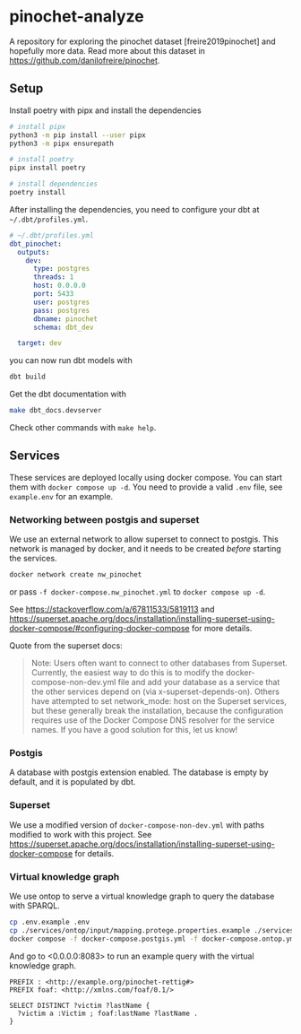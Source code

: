 # pinochet-analyze

A repository for exploring the pinochet dataset [freire2019pinochet] and hopefully more data. Read more about this dataset in <https://github.com/danilofreire/pinochet>.

## Setup

Install poetry with pipx and install the dependencies

```bash
# install pipx
python3 -m pip install --user pipx
python3 -m pipx ensurepath

# install poetry
pipx install poetry

# install dependencies
poetry install
```

After installing the dependencies, you need to configure your dbt at `~/.dbt/profiles.yml`.

```yaml
# ~/.dbt/profiles.yml
dbt_pinochet:
  outputs:
    dev:
      type: postgres
      threads: 1
      host: 0.0.0.0
      port: 5433
      user: postgres
      pass: postgres
      dbname: pinochet
      schema: dbt_dev

  target: dev
```

you can now run dbt models with

```bash
dbt build
```

Get the dbt documentation with

```bash
make dbt_docs.devserver
```

Check other commands with `make help`.

## Services

These services are deployed locally using docker compose. You can start them with `docker compose up -d`. You need to provide a valid `.env` file, see `example.env` for an example.

### Networking between postgis and superset

We use an external network to allow superset to connect to postgis. This network is managed by docker, and it needs to be created _before_ starting the services.

```bash
docker network create nw_pinochet
```

or pass `-f docker-compose.nw_pinochet.yml` to `docker compose up -d`.

See <https://stackoverflow.com/a/67811533/5819113> and <https://superset.apache.org/docs/installation/installing-superset-using-docker-compose/#configuring-docker-compose> for more details.

Quote from the superset docs:

> Note: Users often want to connect to other databases from Superset. Currently, the easiest way to do this is to modify the docker-compose-non-dev.yml file and add your database as a service that the other services depend on (via x-superset-depends-on). Others have attempted to set network_mode: host on the Superset services, but these generally break the installation, because the configuration requires use of the Docker Compose DNS resolver for the service names. If you have a good solution for this, let us know!

### Postgis

A database with postgis extension enabled. The database is empty by default, and it is populated by dbt.

### Superset

We use a modified version of `docker-compose-non-dev.yml` with paths modified to work with this project. See <https://superset.apache.org/docs/installation/installing-superset-using-docker-compose> for details.

### Virtual knowledge graph

We use ontop to serve a virtual knowledge graph to query the database with SPARQL.

```bash
cp .env.example .env
cp ./services/ontop/input/mapping.protege.properties.example ./services/ontop/input/mapping.protege.properties
docker compose -f docker-compose.postgis.yml -f docker-compose.ontop.yml up -d
```

And go to <0.0.0.0:8083> to run an example query with the virtual knowledge graph.

```sparql
PREFIX : <http://example.org/pinochet-rettig#>
PREFIX foaf: <http://xmlns.com/foaf/0.1/>

SELECT DISTINCT ?victim ?lastName {
  ?victim a :Victim ; foaf:lastName ?lastName .
}
```
